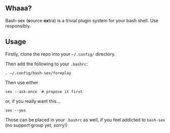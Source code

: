 
## Whaaa?

Bash-sex (**s**ource **ex**tra) is a trivial plugin system for your bash shell. Use responsibly.

## Usage

Firstly, clone the repo into your `~/.config/` directory.

Then add the following to your `.bashrc`:

```
. ~/.config/bash-sex/foreplay
```

Then use either

```
sex --ask-once  # propose it first
```

or, if you really want this...

``` 
sex --yes
```

Those can be placed in your `.bashrc` as well, if you feel addicted to `bash-sex` (no support group yet, sorry!)
